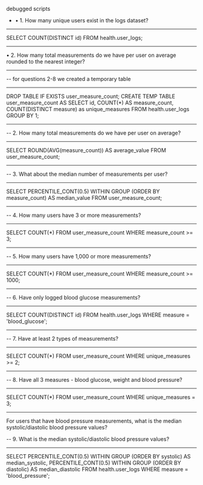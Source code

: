debugged scripts

- •	1.
How many unique users exist in the logs dataset?
________________________________________
SELECT
  COUNT(DISTINCT id)
FROM health.user_logs;
________________________________________
•	2.
How many total measurements do we have per user on average rounded to the nearest integer?
________________________________________
-- for questions 2-8 we created a temporary table
________________________________________
DROP TABLE IF EXISTS user_measure_count;
CREATE TEMP TABLE user_measure_count AS
SELECT
    id,
    COUNT(*) AS measure_count,
    COUNT(DISTINCT measure) as unique_measures
  FROM health.user_logs
  GROUP BY 1; 
  ________________________________________
-- 2. How many total measurements do we have per user on average?

________________________________________
SELECT
  ROUND(AVG(measure_count)) AS average_value
FROM user_measure_count;
________________________________________
-- 3. What about the median number of measurements per user?
________________________________________
SELECT
  PERCENTILE_CONT(0.5) WITHIN GROUP (ORDER BY measure_count) AS median_value
FROM user_measure_count;
________________________________________
-- 4. How many users have 3 or more measurements?
________________________________________
SELECT
  COUNT(*)
FROM user_measure_count
WHERE measure_count >= 3;
________________________________________
-- 5. How many users have 1,000 or more measurements?
________________________________________
SELECT
  COUNT(*)
FROM user_measure_count
WHERE measure_count >= 1000;
________________________________________
-- 6. Have only logged blood glucose measurements?
________________________________________
SELECT
  COUNT(DISTINCT id)
FROM health.user_logs
WHERE measure = 'blood_glucose';
________________________________________
-- 7. Have at least 2 types of measurements?
________________________________________
SELECT
  COUNT(*)
FROM user_measure_count
WHERE unique_measures >= 2;
________________________________________
-- 8. Have all 3 measures - blood glucose, weight and blood pressure?
________________________________________
SELECT
  COUNT(*)
FROM user_measure_count
WHERE unique_measures = 3;
________________________________________
For users that have blood pressure measurements, what is the median systolic/diastolic blood pressure values?

-- 9.  What is the median systolic/diastolic blood pressure values?
________________________________________
SELECT
  PERCENTILE_CONT(0.5) WITHIN GROUP (ORDER BY systolic) AS median_systolic,
  PERCENTILE_CONT(0.5) WITHIN GROUP (ORDER BY diastolic) AS median_diastolic
FROM health.user_logs
WHERE measure = 'blood_pressure';

